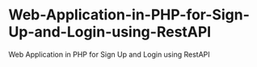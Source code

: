# Web-Application-in-PHP-for-Sign-Up-and-Login-using-RestAPI
Web Application in PHP for Sign Up and Login using RestAPI 

